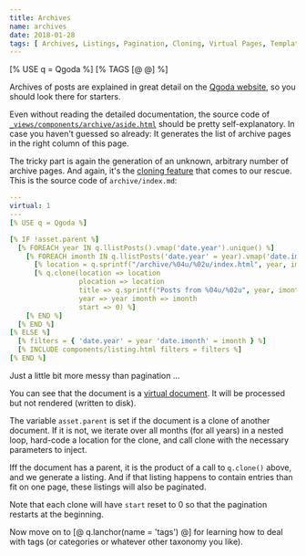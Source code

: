 ```yaml
---
title: Archives
name: archives
date: 2018-01-28
tags: [ Archives, Listings, Pagination, Cloning, Virtual Pages, Templates ]
---
```

<!--QGODA-NO-XGETTEXT-->
[% USE q = Qgoda %]
[% TAGS [@ @] %]
<!--/QGODA-NO-XGETTEXT-->
Archives of posts are explained in great detail on the [Qgoda website](http://www.qgoda.net/en/docs/archives/), so you should look there for starters.

Even without reading the detailed documentation, the source code of [`_views/components/archive/aside.html`](https://github.com/gflohr/qgoda-essential/blob/master/_views/components/archive/aside.html) should be pretty self-explanatory.  In case you haven't guessed so already: It generates the list of archive pages in the right column of this page.

The tricky part is again the generation of an unknown, arbitrary number of archive pages.  And again, it's the [cloning feature](http://www.qgoda.net/en/docs/cloning/) that comes to our rescue.  This is the source code of `archive/index.md`:

<!--QGODA-NO-XGETTEXT-->
```yaml
---
virtual: 1
---
[% USE q = Qgoda %]

[% IF !asset.parent %]
  [% FOREACH year IN q.llistPosts().vmap('date.year').unique() %]
    [% FOREACH imonth IN q.llistPosts('date.year' = year).vmap('date.imonth').unique() %]
      [% location = q.sprintf("/archive/%04u/%02u/index.html", year, imonth) %]
      [% q.clone(location => location
                 plocation => location
                 title => q.sprintf("Posts from %04u/%02u", year, imonth) 
                 year => year imonth => imonth
                 start => 0) %]
    [% END %]
  [% END %]
[% ELSE %]
  [% filters = { 'date.year' = year 'date.imonth' = imonth } %]
  [% INCLUDE components/listing.html filters = filters %]
[% END %]
```
<!--/QGODA-NO-XGETTEXT-->

Just a little bit more messy than pagination ...

You can see that the document is a [virtual document](http://www.qgoda.net/en/docs/virtual-documents/).  It will be processed but not rendered (written to disk).

The variable `asset.parent` is set if the document is a clone of another document.  If it is not, we iterate over all months (for all years) in a nested loop, hard-code a location for the clone, and call clone with the necessary parameters to inject.

Iff the document has a parent, it is the product of a call to `q.clone()` above, and we generate a listing.  And if that listing happens to contain entries than fit on one page, these listings will also be paginated.

Note that each clone will have `start` reset to 0 so that the pagination restarts at the beginning.

Now move on to [@ q.lanchor(name = 'tags') @] for learning how to deal with tags (or categories or whatever other taxonomy you like).
